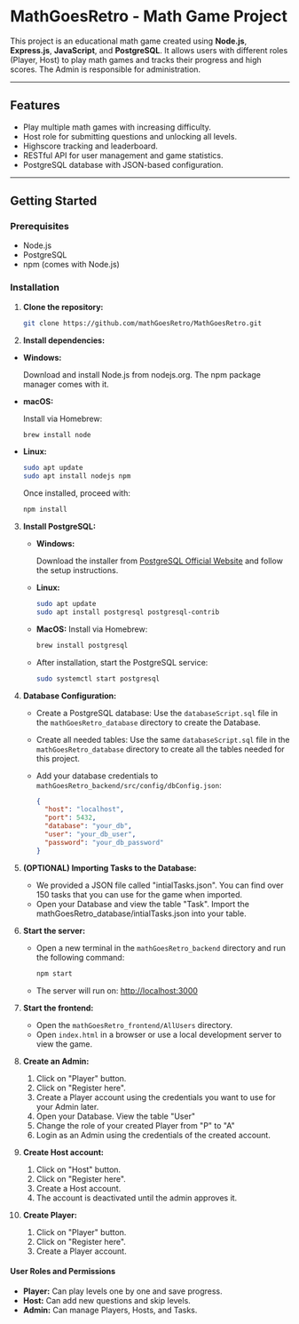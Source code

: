 # MathGoesRetro - Math Game Project

This project is an educational math game created using **Node.js**, **Express.js**, **JavaScript**, and **PostgreSQL**.
It allows users with different roles (Player, Host) to play math games and tracks their progress and high scores. The Admin is responsible for administration.

---

## Features
-  Play multiple math games with increasing difficulty.
-  Host role for submitting questions and unlocking all levels.
-  Highscore tracking and leaderboard.
-  RESTful API for user management and game statistics.
-  PostgreSQL database with JSON-based configuration.

---

## Getting Started

### Prerequisites
- Node.js
- PostgreSQL
- npm (comes with Node.js)

### Installation
1. **Clone the repository:**
   ```bash
   git clone https://github.com/mathGoesRetro/MathGoesRetro.git
   ```

2. **Install dependencies:**

 - **Windows:**

   Download and install Node.js from nodejs.org. The npm package manager comes with it.
 - **macOS:**

    Install via Homebrew:
    ```bash
    brew install node
    ```
 - **Linux:**

    ```bash
    sudo apt update
    sudo apt install nodejs npm
    ```

   Once installed, proceed with:

    ```bash
    npm install
    ```

3. **Install PostgreSQL:**
   - **Windows:** 
   
     Download the installer from [PostgreSQL Official Website](https://www.postgresql.org/download/) and follow the setup instructions.

   - **Linux:**
     ```bash
     sudo apt update
     sudo apt install postgresql postgresql-contrib
     ```
   - **MacOS:** Install via Homebrew:
     ```bash
     brew install postgresql
     ```
   - After installation, start the PostgreSQL service:
     ```bash
     sudo systemctl start postgresql
     ```

4. **Database Configuration:**
    - Create a PostgreSQL database:
      Use the `databaseScript.sql` file in the `mathGoesRetro_database` directory to create the Database.

    - Create all needed tables:
      Use the same `databaseScript.sql` file in the `mathGoesRetro_database` directory to create all the tables needed for this project.
    - Add your database credentials to `mathGoesRetro_backend/src/config/dbConfig.json`:
      ```json
      {
        "host": "localhost",
        "port": 5432,
        "database": "your_db",
        "user": "your_db_user",
        "password": "your_db_password"
      }
      ```
5. **(OPTIONAL) Importing Tasks to the Database:**
    - We provided a JSON file called "intialTasks.json". You can find over 150 tasks that you can use for the game when imported.
    - Open your Database and view the table "Task". Import the mathGoesRetro_database/intialTasks.json into your table.

6. **Start the server:**
    - Open a new terminal in the `mathGoesRetro_backend` directory and run the following command:
      ```bash
      npm start
      ```
    - The server will run on: [http://localhost:3000](http://localhost:3000)

7. **Start the frontend:**
    - Open the `mathGoesRetro_frontend/AllUsers` directory.
    - Open `index.html` in a browser or use a local development server to view the game.

8. **Create an Admin:**
     1. Click on "Player" button.
     2. Click on "Register here".
     3. Create a Player account using the credentials you want to use for your Admin later.
     4. Open your Database. View the table "User"
     5. Change the role of your created Player from "P" to "A"
     6. Login as an Admin using the credentials of the created account.

9. **Create Host account:**
      1. Click on "Host" button.
      2. Click on "Register here".
      3. Create a Host account.
      4. The account is deactivated until the admin  approves it.

10. **Create Player:**
      1. Click on "Player" button.
      2. Click on "Register here".
      3. Create a Player account.

#### User Roles and Permissions

- **Player:** Can play levels one by one and save progress.
- **Host:** Can add new questions and skip levels.
- **Admin:** Can manage Players, Hosts, and Tasks.
